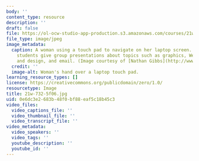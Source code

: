 ```yaml
---
body: ''
content_type: resource
description: ''
draft: false
file: https://ol-ocw-studio-app-production.s3.amazonaws.com/courses/21w-732-5-introduction-to-technical-communication-explorations-in-scientific-and-technical-writing-fall-2006/df52ae044c9da31c465b1f5ec55888ce_21w-732-5f06.jpg
file_type: image/jpeg
image_metadata:
  caption: A woman using a touch pad to navigate on her laptop screen. In this course,
    students give group presentations about topics such as graphics, Web page writing
    and design, and email. (Image courtesy of [Nathan Gibbs](http://www.nathangibbs.com/).)
  credit: ''
  image-alt: Woman's hand over a laptop touch pad.
learning_resource_types: []
license: https://creativecommons.org/publicdomain/zero/1.0/
resourcetype: Image
title: 21w-732-5f06.jpg
uid: 0e6dc3e2-683b-48f0-bf88-eaf5c18b45c3
video_files:
  video_captions_file: ''
  video_thumbnail_file: ''
  video_transcript_file: ''
video_metadata:
  video_speakers: ''
  video_tags: ''
  youtube_description: ''
  youtube_id: ''
---
```


